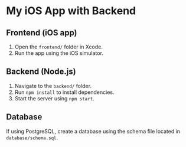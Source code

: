# My iOS App with Backend

## Frontend (iOS app)
1. Open the `frontend/` folder in Xcode.
2. Run the app using the iOS simulator.

## Backend (Node.js)
1. Navigate to the `backend/` folder.
2. Run `npm install` to install dependencies.
3. Start the server using `npm start`.

## Database
If using PostgreSQL, create a database using the schema file located in `database/schema.sql`.